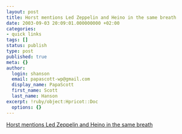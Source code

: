 ```yaml
---
layout: post
title: Horst mentions Led Zeppelin and Heino in the same breath
date: 2003-09-03 20:09:01.000000000 +02:00
categories:
- quick links
tags: []
status: publish
type: post
published: true
meta: {}
author:
  login: shanson
  email: papascott-wp@gmail.com
  display_name: PapaScott
  first_name: Scott
  last_name: Hanson
excerpt: !ruby/object:Hpricot::Doc
  options: {}
---
```

<p><a title="That's not 'getting old', that's getting senile!" href="http://mailbox.univie.ac.at/~prillih3/blog/archives/2003/09/index.html#000128">Horst mentions Led Zeppelin and Heino in the same breath</a></p>
